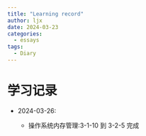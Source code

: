 ```yaml
---
title: "Learning record"
author: ljx
date: 2024-03-23
categories:
  - essays
tags:
  - Diary
---
```


# 学习记录

- 2024-03-26:

    -  操作系统内存管理:3-1-10 到 3-2-5 完成



